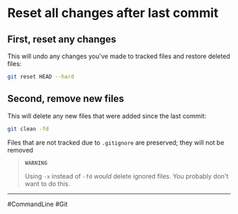 # Reset all changes after last commit

## First, reset any changes

This will undo any changes you've made to tracked files and restore deleted files:

```bash
git reset HEAD --hard
```

## Second, remove new files

This will delete any new files that were added since the last commit:

```bash
git clean -fd
```

Files that are not tracked due to `.gitignore` are preserved; they will not be removed

> **`WARNING`**
> 
> Using `-x` instead of `-fd` *would* delete ignored files.  You probably don't want to do this.

---

#CommandLine #Git